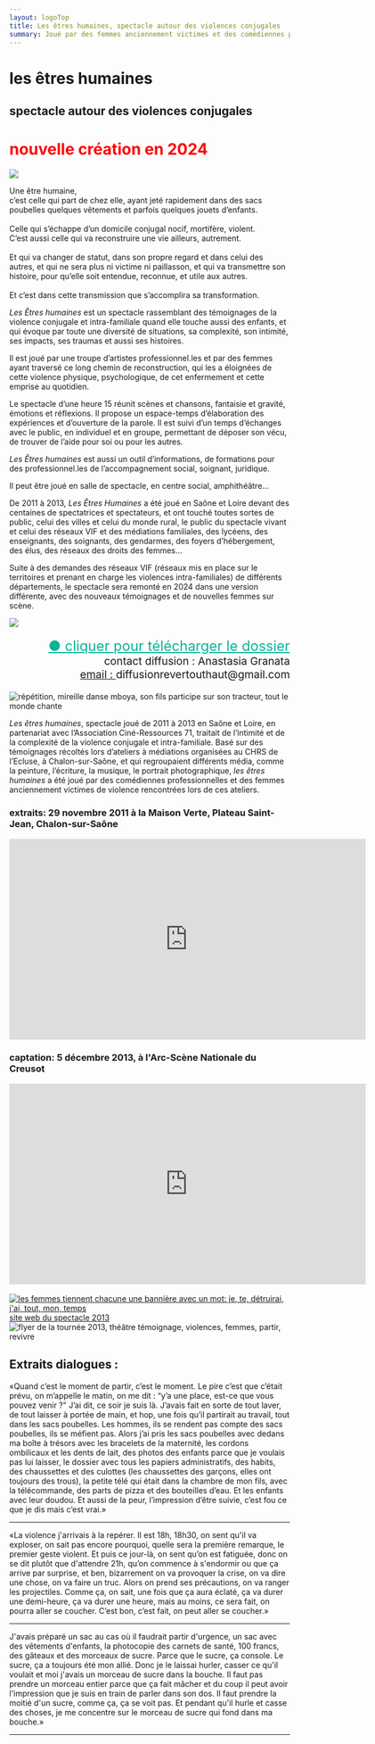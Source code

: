 ```yaml
---
layout: logoTop
title: Les êtres humaines, spectacle autour des violences conjugales
summary: Joué par des femmes anciennement victimes et des comédiennes professionnelles, le spectacle a été crée à partir d’ateliers artistiques menés en CHRS à Chalon-sur-Saône et des témoignages donnés aussi bien par les femmes accueillies que par les travailleuses sociales qui les accompagnent. Le spectacle a été joué de 2011 à 2013.
---
```


<h1>les êtres humaines</h1> 
<h2>spectacle autour des violences conjugales</h2>
<h1 style="color: red">nouvelle création en 2024</h1>
<div class="center-max600-block">
    <img src="https://res.cloudinary.com/dnxcesebo/image/upload/q_auto,f_auto/v1687447311/leh2024affiche_vh65jq.png">

<p class="intro-text">Une être humaine,
<br>
c’est celle qui part de chez elle, ayant jeté rapidement dans des sacs poubelles quelques vêtements et parfois quelques jouets d’enfants.
<br><br>
Celle qui s’échappe d’un domicile conjugal nocif, mortifère, violent. 
<br>C’est aussi celle qui va reconstruire une vie ailleurs, autrement.
<br><br>
Et qui va changer de statut, dans son propre regard et dans celui des autres, et qui ne sera plus ni victime ni paillasson, et qui va transmettre son histoire, pour qu’elle soit entendue, reconnue, et utile aux autres.
<br><br>
Et c’est dans cette transmission que s’accomplira sa transformation.
</p>
</div>



<p class="intro-text"><cite>Les Êtres humaines</cite> est un spectacle rassemblant des témoignages de la violence conjugale et intra-familiale quand elle touche aussi des enfants, et qui évoque par toute une diversité de situations, sa complexité, son intimité, ses impacts, ses traumas et aussi ses histoires.</p>

<p class="intro-text">Il est joué par une troupe d’artistes professionnel.les et par des femmes ayant traversé ce long chemin de reconstruction, qui les a éloignées de cette violence physique, psychologique, de cet enfermement et cette emprise au quotidien.</p>

<p class="intro-text">Le spectacle d’une heure 15 réunit scènes et chansons, fantaisie et gravité, émotions et réflexions. Il propose un espace-temps d’élaboration des expériences et d’ouverture de la parole. Il est suivi d’un temps d’échanges avec le public, en individuel et en groupe, permettant de déposer son vécu, de trouver de l’aide pour soi ou pour les autres.</p>

<p class="intro-text"><cite>Les Êtres humaines</cite> est aussi un outil d’informations, de formations pour des professionnel.les de l’accompagnement social, soignant, juridique.</p>

<p class="intro-text">Il peut être joué en salle de spectacle, en centre social, amphithéâtre...</p>

<p class="intro-text">De 2011 à 2013, <cite>Les Êtres Humaines</cite> a été joué en Saône et Loire devant des centaines de spectatrices et spectateurs, et ont touché toutes sortes de public, celui des villes et celui du monde rural, le public du spectacle vivant et celui des réseaux VIF et des médiations familiales, des lycéens, des enseignants, des soignants, des gendarmes, des foyers d’hébergement, des élus, des réseaux des droits des femmes...</p>

<p class="intro-text">Suite à des demandes des réseaux VIF (réseaux mis en place sur le territoires et prenant en charge les violences intra-familiales) de différents départements, le spectacle sera remonté en 2024 dans une version différente, avec des nouveaux témoignages et de nouvelles femmes sur scène.</p>
<img src="https://res.cloudinary.com/dnxcesebo/image/upload/q_auto,f_auto/v1685979198/le-etres-humaines2024p1_kbnowo.png">

<ul style="text-align:right;list-style-type:none;font-size:1.2rem">
    <li><a style="color:hsl(171,93.5%,36.5%); font-size:1.3em" href="les-etres-humaines_V5.pdf" download="download">●&nbsp;cliquer pour télécharger le dossier</a></li>
    <li><span class="diffusion">contact diffusion : Anastasia Granata</span></li>
    <li><a href="mailto:diffusionrevertouthaut@gmail.com">email&nbsp;:&nbsp;</a><span class="diffusion">diffusionrevertouthaut@gmail.com</span></li>
    
</ul>




<div class="space-below"></div>

<img alt="répétition, mireille danse mboya, son fils participe sur son tracteur, tout le monde chante" src="https://res.cloudinary.com/dnxcesebo/image/upload/q_auto,f_auto,w_700/v1526489642/soloMireilleavec_David_small_-_copie_mbkxai.jpg"/>
<main>
<p class="intro-text"><em>Les êtres humaines</em>, spectacle joué de 2011 à 2013 en Saône et Loire, en partenariat avec l’Association Ciné-Ressources 71, traitait de l’intimité et de la complexité de la violence conjugale et intra-familiale. Basé sur des témoignages récoltés lors d’ateliers à médiations organisées au CHRS de l’Ecluse, à Chalon-sur-Saône, et qui regroupaient différents média, comme la peinture, l’écriture, la musique, le portrait photographique, <em>les êtres humaines</em> a été joué par des comédiennes professionnelles et des femmes anciennement victimes de violence rencontrées lors de ces ateliers.</p>
</main>
<div class="center-text">
<h3 class="centered">extraits: 29 novembre 2011 à la Maison Verte, Plateau Saint-Jean, Chalon-sur-Saône</h3>
 <iframe style="width:640px;height:360px;overflow:hidden" frameborder="0" type="text/html" src="https://www.dailymotion.com/embed/video/k7wHxP3YoKQTLS36L7T" width="100%" height="100%" allowfullscreen > </iframe>

<h3 class="centered">captation: 5 décembre 2013, à l'Arc-Scène Nationale du Creusot</h3>
<iframe src="https://player.vimeo.com/video/144494122?h=c75f70bc59" width="640" height="360" frameborder="0" allow="autoplay; fullscreen; picture-in-picture" allowfullscreen></iframe>
</div>

<!-- <p><a class="right-side-text" href="https://vimeo.com/144494122">Les êtres humaines</a> from <a href="https://vimeo.com/user20566311">Folle Allure</a> on <a href="https://vimeo.com">Vimeo</a>.</p> -->
<br>

<div class="right-side-text">
<a href="https://lesetreshumaines.net"><img alt="les femmes tiennent chacune une bannière avec un mot: je, te, détruirai, j'ai, tout, mon, temps" src="https://res.cloudinary.com/dnxcesebo/image/upload/v1526489586/je_te_détruirai_Etres_Humaines_eehr9y.jpg">site web du spectacle 2013</a>
</div>


<div class="center-block">
<img alt="flyer de la tournée 2013, théâtre témoignage, violences, femmes, partir, revivre" src="https://res.cloudinary.com/dnxcesebo/image/upload/f_auto,q_auto,w_800/v1526489757/êtres_humaines_flyer_tournee2013_pzhlxa.jpg"/>
</div>
<h2>Extraits dialogues : </h2>
<p class="quote">«Quand c’est le moment de partir, c’est le moment. Le pire c’est que c’était prévu, on m’appelle le matin, on me dit : “y’a une place, est-ce que vous pouvez venir ?" J’ai dit, ce soir je suis là. J’avais fait en sorte de tout laver, de tout laisser à portée de main, et hop, une fois qu’il partirait au travail, tout dans les sacs poubelles. Les hommes, ils se rendent pas compte des sacs poubelles, ils se méfient pas. Alors j’ai pris les sacs poubelles avec dedans ma boîte à trésors avec les bracelets de la maternité, les cordons ombilicaux et les dents de lait, des photos des enfants parce que je voulais pas lui laisser, le dossier avec tous les papiers administratifs, des habits, des chaussettes et des culottes (les chaussettes des garçons, elles ont toujours des trous), la petite télé qui était dans la chambre de mon fils, avec la télécommande, des parts de pizza et des bouteilles d’eau. Et les enfants avec leur doudou. Et aussi de la peur, l’impression d’être suivie, c’est fou ce que je dis mais c’est vrai.»</p>

<hr>

<p class="quote">«La violence j'arrivais à la repérer. Il est 18h, 18h30, on sent qu'il va exploser, on sait pas encore pourquoi, quelle sera la première remarque, le premier geste violent. Et puis ce jour-là, on sent qu’on est fatiguée, donc on se dit plutôt que d'attendre 21h, qu’on commence à s'endormir ou que ça arrive par surprise, et ben, bizarrement on va provoquer la crise, on va dire une chose, on va faire un truc. Alors on prend ses précautions, on va ranger les projectiles. Comme ça, on sait, une fois que ça aura éclaté, ça va durer une demi-heure, ça va durer une heure, mais au moins, ce sera fait, on pourra aller se coucher. C’est bon, c’est fait, on peut aller se coucher.»</p>

<hr>

<p class="quote">J'avais préparé un sac au cas où il faudrait partir d'urgence, un sac avec des vêtements d'enfants, la photocopie des carnets de santé, 100 francs, des gâteaux et des morceaux de sucre. Parce que le sucre, ça console. Le sucre, ça a toujours été mon allié. Donc je le laissai hurler, casser ce qu'il voulait et moi j'avais un morceau de sucre dans la bouche. Il faut pas prendre un morceau entier parce que ça fait mâcher et du coup il peut avoir l'impression que je suis en train de parler dans son dos. Il faut prendre la moitié d'un sucre, comme ça, ça se voit pas. Et pendant qu'il hurle et casse des choses, je me concentre sur le morceau de sucre qui fond dans ma bouche.»</p>
<hr>

